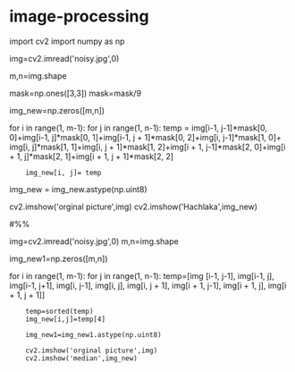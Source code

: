 # image-processing

import cv2
import numpy as np

img=cv2.imread('noisy.jpg',0)

m,n=img.shape

mask=np.ones([3,3])
mask=mask/9


img_new=np.zeros([m,n])


for i in range(1, m-1):
    for j in range(1, n-1):
        temp = img[i-1, j-1]*mask[0, 0]+img[i-1, j]*mask[0, 1]+img[i-1, j + 1]*mask[0, 2]+img[i, j-1]*mask[1, 0]+ img[i, j]*mask[1, 1]+img[i, j + 1]*mask[1, 2]+img[i + 1, j-1]*mask[2, 0]+img[i + 1, j]*mask[2, 1]+img[i + 1, j + 1]*mask[2, 2]
        
        img_new[i, j]= temp
         
img_new = img_new.astype(np.uint8)

cv2.imshow('orginal picture',img)
cv2.imshow('Hachlaka',img_new)

#%%

img=cv2.imread('noisy.jpg',0)
m,n=img.shape

img_new1=np.zeros([m,n])

for i in range(1, m-1):
    for j in range(1, n-1):
        temp=[img [i-1, j-1],
              img[i-1, j],
              img[i-1, j+1],
              img[i, j-1],
              img[i, j],
              img[i, j + 1],
              img[i + 1, j-1],
              img[i + 1, j],
              img[i + 1, j + 1]]
              
        temp=sorted(temp)
        img_new[i,j]=temp[4]
        
        img_new1=img_new1.astype(np.uint8)
        
        cv2.imshow('orginal picture',img)
        cv2.imshow('median',img_new)
              
        

